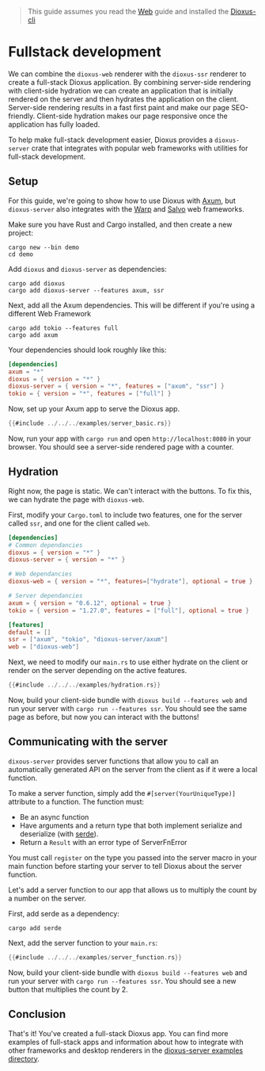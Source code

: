 > This guide assumes you read the [Web](web.md) guide and installed the [Dioxus-cli](https://github.com/DioxusLabs/cli)

# Fullstack development

We can combine the `dioxus-web` renderer with the `dioxus-ssr` renderer to create a full-stack Dioxus application. By combining server-side rendering with client-side hydration we can create an application that is initially rendered on the server and then hydrates the application on the client. Server-side rendering results in a fast first paint and make our page SEO-friendly. Client-side hydration makes our page responsive once the application has fully loaded.

To help make full-stack development easier, Dioxus provides a `dioxus-server` crate that integrates with popular web frameworks with utilities for full-stack development.

## Setup

For this guide, we're going to show how to use Dioxus with [Axum](https://docs.rs/axum/latest/axum/), but `dioxus-server` also integrates with the [Warp](https://docs.rs/warp/latest/warp/) and [Salvo](https://docs.rs/salvo/latest/salvo/) web frameworks.

Make sure you have Rust and Cargo installed, and then create a new project:

```shell
cargo new --bin demo
cd demo
```

Add `dioxus` and `dioxus-server` as dependencies:

```shell
cargo add dioxus
cargo add dioxus-server --features axum, ssr
```

Next, add all the Axum dependencies. This will be different if you're using a different Web Framework

```shell
cargo add tokio --features full
cargo add axum
```

Your dependencies should look roughly like this:

```toml
[dependencies]
axum = "*"
dioxus = { version = "*" }
dioxus-server = { version = "*", features = ["axum", "ssr"] }
tokio = { version = "*", features = ["full"] }
```

Now, set up your Axum app to serve the Dioxus app.

```rust
{{#include ../../../examples/server_basic.rs}}
```

Now, run your app with `cargo run` and open `http://localhost:8080` in your browser. You should see a server-side rendered page with a counter.

## Hydration

Right now, the page is static. We can't interact with the buttons. To fix this, we can hydrate the page with `dioxus-web`.

First, modify your `Cargo.toml` to include two features, one for the server called `ssr`, and one for the client called `web`.

```toml
[dependencies]
# Common dependancies
dioxus = { version = "*" }
dioxus-server = { version = "*" }

# Web dependancies
dioxus-web = { version = "*", features=["hydrate"], optional = true }

# Server dependancies
axum = { version = "0.6.12", optional = true }
tokio = { version = "1.27.0", features = ["full"], optional = true }

[features]
default = []
ssr = ["axum", "tokio", "dioxus-server/axum"]
web = ["dioxus-web"]
```

Next, we need to modify our `main.rs` to use either hydrate on the client or render on the server depending on the active features.

```rust
{{#include ../../../examples/hydration.rs}}
```

Now, build your client-side bundle with `dioxus build --features web` and run your server with `cargo run --features ssr`. You should see the same page as before, but now you can interact with the buttons!

## Communicating with the server

`dixous-server` provides server functions that allow you to call an automatically generated API on the server from the client as if it were a local function.

To make a server function, simply add the `#[server(YourUniqueType)]` attribute to a function. The function must:

- Be an async function
- Have arguments and a return type that both implement serialize and deserialize (with [serde](https://serde.rs/)).
- Return a `Result` with an error type of ServerFnError

You must call `register` on the type you passed into the server macro in your main function before starting your server to tell Dioxus about the server function.

Let's add a server function to our app that allows us to multiply the count by a number on the server.

First, add serde as a dependency:

```shell
cargo add serde
```

Next, add the server function to your `main.rs`:

```rust
{{#include ../../../examples/server_function.rs}}
```

Now, build your client-side bundle with `dioxus build --features web` and run your server with `cargo run --features ssr`. You should see a new button that multiplies the count by 2.

## Conclusion

That's it! You've created a full-stack Dioxus app. You can find more examples of full-stack apps and information about how to integrate with other frameworks and desktop renderers in the [dioxus-server examples directory](https://github.com/DioxusLabs/dioxus/tree/master/packages/server/examples).
